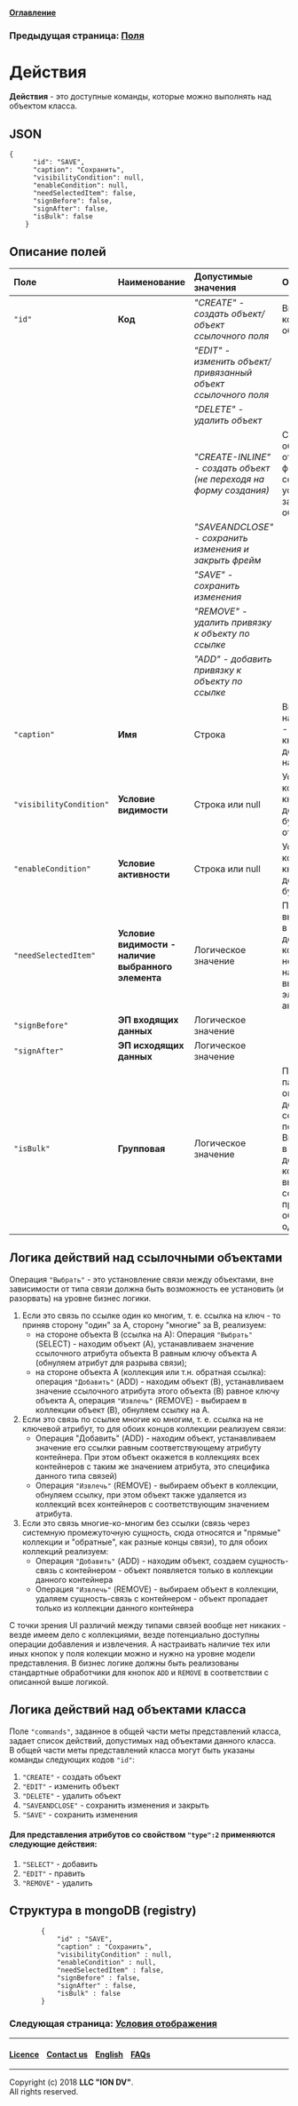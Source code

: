 #### [Оглавление](/docs/ru/index.md)

### Предыдущая страница: [Поля](/docs/ru/2_system_description/metadata_structure/meta_view/fields.md)

# Действия

**Действия** - это доступные команды, которые можно выполнять над объектом класса.

## JSON
```
{
      "id": "SAVE",
      "caption": "Сохранить",
      "visibilityCondition": null,
      "enableCondition": null,
      "needSelectedItem": false,
      "signBefore": false,
      "signAfter": false,
      "isBulk": false
    }
```
## Описание полей

| Поле                    | Наименование                                | Допустимые значения                                           | Описание                                                                                                                                                     |
|:------------------------|:----------------------------------------------------|:--------------------------------------------------------------|:-------------------------------------------------------------------------------------------------------------------------------------------------------------|
| `"id"`                  | **Код**                                             | _"CREATE" - создать объект/объект ссылочного поля_            | Внутренний код действия с объектом.                                                                                                                          |
|                         |                                                     |_"EDIT" - изменить объект/привязанный объект ссылочного поля_ |                                                                                                                                                              |
|                         |                                                     |_"DELETE" - удалить объект_                                   |                                                                                                                                                              |
|                         |                                                     |_"CREATE-INLINE" - создать объект (не переходя на форму создания)_                 | Создание объекта без открытия формы создания, для ускорения заведения объектов.
|                         |                                                 |_"SAVEANDCLOSE" - сохранить изменения и закрыть фрейм_        |                                                                                                                                                              |
|                         |                                                     |_"SAVE" - сохранить изменения_                                |                                                                                                                                                              |
|                         |                                                     |_"REMOVE" - удалить привязку к объекту по ссылке_             |                                                                                                                                                              |
|                         |                                                     |_"ADD" - добавить привязку к объекту по ссылке_               |                                                                                                                                                              |
| `"caption"`             | **Имя**                                             | Строка                                                        | Видимое наименование - подпись на кнопке действия (при наличии).                                                                                             |
| `"visibilityCondition"` | **Условие видимости**                               | Строка или null                                               | Условие, при котором кнопка действия будет отображена.                                                                                                       |
| `"enableCondition"`     | **Условие активности**                              | Строка или null                                               | Условие, при котором кнопка действия будет активна.                                                                                                          |
| `"needSelectedItem"`    | **Условие видимости - наличие выбранного элемента** | Логическое значение                                                       | Поле выставляется в true для действий, которым необходимо наличие выбранного элемента для активации.                                                         |
| `"signBefore"`          | **ЭП входящих данных**                              | Логическое значение                                                       |                                                                                                                                                              |
| `"signAfter"`           | **ЭП исходящих данных**                             | Логическое значение                                                       |                                                                                                                                                              |
| `"isBulk"`              | **Групповая**                                       | Логическое значение                                                       | Признак пакетной операции, для действий ссылочных полей. Выставляется в true для действий, которые выполняются со всеми привязанными объектами одновременно. |

## Логика действий над ссылочными объектами

Операция `"Выбрать"` - это установление связи между объектами, вне зависимости от типа связи должна быть возможность ее установить (и разорвать) на уровне бизнес логики.
1. Если это связь по ссылке один ко многим, т. е. ссылка на ключ - то приняв сторону "один" за A, сторону "многие" за B, реализуем:
   * на стороне объекта B (ссылка на A): Операция `"Выбрать"` (SELECT) - находим объект (A), устанавливаем значение ссылочного атрибута объекта B равным ключу объекта A (обнуляем атрибут для разрыва связи);
   * на стороне объекта A (коллекция или т.н. обратная ссылка): операция `"Добавить"` (ADD) - находим объект (B), устанавливаем значение ссылочного атрибута этого объекта (B) равное ключу объекта A, операция `"Извлечь"` (REMOVE) - выбираем в коллекции объект (B), обнуляем ссылку на A.
2. Если это связь по ссылке многие ко многим, т. е. ссылка на не ключевой атрибут, то для обоих концов коллекции реализуем связи:
   * Операция "Добавить" (ADD) - находим объект, устанавливаем значение его ссылки равным соответствующему атрибуту контейнера. При этом объект окажется в коллекциях всех контейнеров с таким же значением атрибута, это специфика данного типа связей)
   * Операция `"Извлечь"` (REMOVE) - выбираем объект в коллекции, обнуляем ссылку, при этом объект также удаляется из коллекций всех контейнеров с соответствующим значением атрибута.
3. Если это связь многие-ко-многим без ссылки (связь через системную промежуточную сущность, сюда относятся и "прямые" коллекции и "обратные", как разные концы связи), то для обоих коллекций реализуем:
   * Операция `"Добавить"` (ADD) - находим объект, создаем сущность-связь с контейнером - объект появляется только в коллекции данного контейнера
   * Операция `"Извлечь"` (REMOVE) - выбираем объект в коллекции, удаляем сущность-связь с контейнером - объект пропадает только из коллекции данного контейнера  

С точки зрения UI различий между типами связей вообще нет никаких - везде имеем дело с коллекциями, везде потенциально доступны операции добавления и извлечения. А настраивать наличие тех или иных кнопок у поля колекции можно и нужно на уровне модели представления. В бизнес логике должны быть реализованы стандартные обработчики для кнопок `ADD` и `REMOVE` в соответствии с описанной выше логикой.

## Логика действий над объектами класса

Поле `"commands"`, заданное в общей части меты представлений класса, задает список действий, допустимых над объектами данного класса.  
В общей части меты представлений класса могут быть указаны команды следующих кодов `"id"`: 

1. `"CREATE"` - создать объект
2. `"EDIT"` - изменить объект
3. `"DELETE"` - удалить объект
4. `"SAVEANDCLOSE"` - сохранить изменения и закрыть 
5. `"SAVE"` - сохранить изменения 

#### Для представления атрибутов со свойством `"type":2` применяются следующие действия:

1. `"SELECT"` - добавить
2. `"EDIT"` - править
3. `"REMOVE"` - удалить

## Структура в mongoDB (registry)
```
        {
            "id" : "SAVE",
            "caption" : "Сохранить",
            "visibilityCondition" : null,
            "enableCondition" : null,
            "needSelectedItem" : false,
            "signBefore" : false,
            "signAfter" : false,
            "isBulk" : false
        }
```

### Следующая страница: [Условия отображения](/docs/ru/2_system_description/metadata_structure/meta_view/visibility.md) 

--------------------------------------------------------------------------  


 #### [Licence](/LICENCE.md) &ensp;  [Contact us](https://iondv.com) &ensp;  [English](/docs/en/2_system_description/metadata_structure/meta_view/commands.md)   &ensp; [FAQs](/faqs.md)  <div><img src="https://mc.iondv.com/watch/local/docs/framework" style="position:absolute; left:-9999px;" height=1 width=1 alt="iondv metrics"></div>         



--------------------------------------------------------------------------  

Copyright (c) 2018 **LLC "ION DV"**.  
All rights reserved. 

